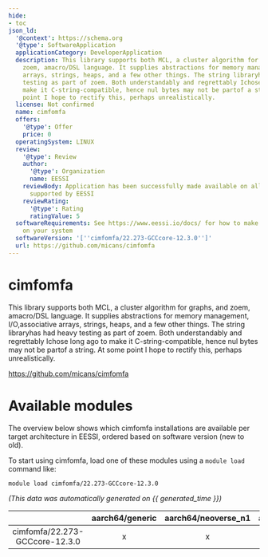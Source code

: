 ```yaml
---
hide:
- toc
json_ld:
  '@context': https://schema.org
  '@type': SoftwareApplication
  applicationCategory: DeveloperApplication
  description: This library supports both MCL, a cluster algorithm for graphs, and
    zoem, amacro/DSL language. It supplies abstractions for memory management, I/O,associative
    arrays, strings, heaps, and a few other things. The string libraryhas had heavy
    testing as part of zoem. Both understandably and regrettably Ichose long ago to
    make it C-string-compatible, hence nul bytes may not be partof a string. At some
    point I hope to rectify this, perhaps unrealistically.
  license: Not confirmed
  name: cimfomfa
  offers:
    '@type': Offer
    price: 0
  operatingSystem: LINUX
  review:
    '@type': Review
    author:
      '@type': Organization
      name: EESSI
    reviewBody: Application has been successfully made available on all architectures
      supported by EESSI
    reviewRating:
      '@type': Rating
      ratingValue: 5
  softwareRequirements: See https://www.eessi.io/docs/ for how to make EESSI available
    on your system
  softwareVersion: '[''cimfomfa/22.273-GCCcore-12.3.0'']'
  url: https://github.com/micans/cimfomfa
---
```


cimfomfa
========


This library supports both MCL, a cluster algorithm for graphs, and zoem, amacro/DSL language. It supplies abstractions for memory management, I/O,associative arrays, strings, heaps, and a few other things. The string libraryhas had heavy testing as part of zoem. Both understandably and regrettably Ichose long ago to make it C-string-compatible, hence nul bytes may not be partof a string. At some point I hope to rectify this, perhaps unrealistically.

https://github.com/micans/cimfomfa
# Available modules


The overview below shows which cimfomfa installations are available per target architecture in EESSI, ordered based on software version (new to old).

To start using cimfomfa, load one of these modules using a `module load` command like:

```shell
module load cimfomfa/22.273-GCCcore-12.3.0
```

*(This data was automatically generated on {{ generated_time }})*  

| |aarch64/generic|aarch64/neoverse_n1|aarch64/neoverse_v1|aarch64/nvidia/grace|x86_64/generic|x86_64/amd/zen2|x86_64/amd/zen3|x86_64/amd/zen4|x86_64/intel/cascadelake|x86_64/intel/haswell|x86_64/intel/icelake|x86_64/intel/sapphirerapids|x86_64/intel/skylake_avx512|
| :---: | :---: | :---: | :---: | :---: | :---: | :---: | :---: | :---: | :---: | :---: | :---: | :---: | :---: |
|cimfomfa/22.273-GCCcore-12.3.0|x|x|x|x|x|x|x|x|x|x|x|x|x|

